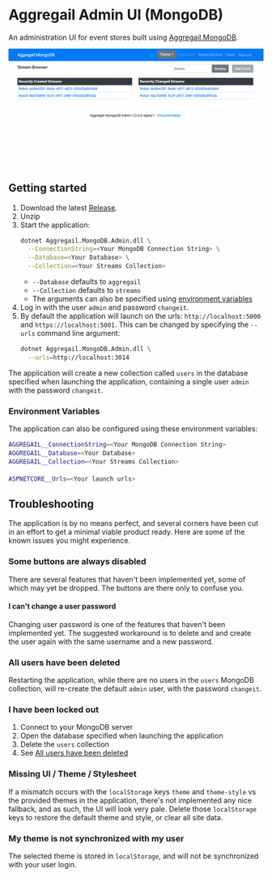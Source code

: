 # Aggregail Admin UI (MongoDB)

An administration UI for event stores built using [Aggregail.MongoDB](../Aggregail.MongoDB).

![NuGet](Documentation/preview.gif)

## Getting started

 1. Download the latest [Release](https://github.com/Nillerr/EventSourcing.Demo/releases).
 2. Unzip
 3. Start the application:
    ```bash
    dotnet Aggregail.MongoDB.Admin.dll \
      --ConnectionString=<Your MongoDB Connection String> \
      --Database=<Your Database> \
      --Collection=<Your Streams Collection>
    ```
     - `--Database` defaults to `aggregail`
     - `--Collection` defaults to `streams`
     - The arguments can also be specified using [environment variables](#environment-variables)
 4. Log in with the user `admin` and password `changeit`.
 5. By default the application will launch on the urls: `http://localhost:5000` and 
    `https://localhost:5001`. This can be changed by specifying the `--urls` command line argument:
    ```bash
    dotnet Aggregail.MongoDB.Admin.dll \
      --urls=http://localhost:3014
    ``` 
    
The application will create a new collection called `users` in the database specified when 
launching the application, containing a single user `admin` with the password `changeit`.
 
### Environment Variables

The application can also be configured using these environment variables:

```sh
AGGREGAIL__ConnectionString=<Your MongoDB Connection String>
AGGREGAIL__Database=<Your Database>
AGGREGAIL__Collection=<Your Streams Collection>

ASPNETCORE__Urls=<Your launch urls>
```

## Troubleshooting

The application is by no means perfect, and several corners have been cut in an effort to 
get a minimal viable product ready. Here are some of the known issues you might experience.

### Some buttons are always disabled

There are several features that haven't been implemented yet, some of which may yet be 
dropped. The buttons are there only to confuse you.

#### I can't change a user password

Changing user password is one of the features that haven't been implemented yet. The 
suggested workaround is to delete and and create the user again with the same username and 
a new password.

### All users have been deleted

Restarting the application, while there are no users in the `users` MongoDB collection, will 
re-create the default `admin` user, with the password `changeit`.

### I have been locked out

 1. Connect to your MongoDB server
 2. Open the database specified when launching the application
 3. Delete the `users` collection
 4. See [All users have been deleted](#all-users-have-been-deleted)
 
### Missing UI / Theme / Stylesheet

If a mismatch occurs with the `localStorage` keys `theme` and `theme-style` vs the provided 
themes in the application, there's not implemented any nice fallback, and as such, the UI will 
look very pale. Delete those `localStorage` keys to restore the default theme and style, or 
clear all site data.

### My theme is not synchronized with my user

The selected theme is stored in `localStorage`, and will not be synchronized with your user 
login.   
